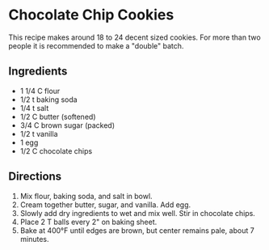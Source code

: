# Chocolate Chip Cookies #

This recipe makes around 18 to 24 decent sized cookies.
For more than two people it is recommended to make a "double" batch.

## Ingredients ##
*	1 1/4	C	flour
*	1/2		t	baking soda
*	1/4		t	salt
*	1/2		C	butter (softened)
*	3/4		C	brown sugar (packed)
*	1/2		t	vanilla
*	1			egg
*	1/2		C	chocolate chips

## Directions ##
1.	Mix flour, baking soda, and salt in bowl.
2.	Cream together butter, sugar, and vanilla. Add egg.
3.	Slowly add dry ingredients to wet and mix well. Stir in chocolate chips.
4.	Place 2 T balls every 2" on baking sheet.
5.	Bake at 400°F until edges are brown, but center remains pale, about 7 minutes.
